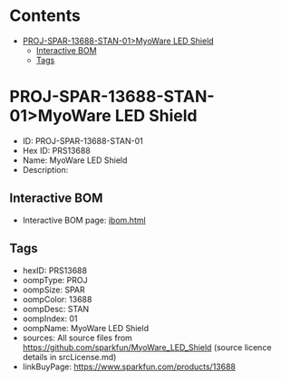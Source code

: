 



Contents
========

* [PROJ-SPAR-13688-STAN-01>MyoWare LED Shield](#proj-spar-13688-stan-01myoware-led-shield)
	* [Interactive BOM](#interactive-bom)
	* [Tags](#tags)

# PROJ-SPAR-13688-STAN-01>MyoWare LED Shield

- ID: PROJ-SPAR-13688-STAN-01
- Hex ID: PRS13688
- Name: MyoWare LED Shield
- Description: 

## Interactive BOM

- Interactive BOM page: [ibom.html](kicad/bom/ibom.html)

## Tags

- hexID: PRS13688
- oompType: PROJ
- oompSize: SPAR
- oompColor: 13688
- oompDesc: STAN
- oompIndex: 01
- oompName: MyoWare LED Shield
- sources: All source files from https://github.com/sparkfun/MyoWare_LED_Shield (source licence details in srcLicense.md)
- linkBuyPage: https://www.sparkfun.com/products/13688
